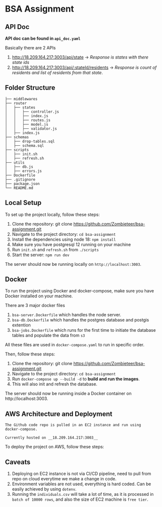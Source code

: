 # BSA Assignment

## API Doc

**API doc can be found in `api_doc.yaml`**

Basically there are 2 APIs

1. http://18.209.164.217:3003/api/state -> <em>Response is states with there state ids</em>
2. http://18.209.164.217:3003/api/:stateId/residents -> <em>Response is count of residents and list of residents from that state</em>.

## Folder Structure

```
├── middlewares
├── router
│   ├── states
│   │   ├── controller.js
│   │   ├── index.js
│   │   ├── routes.js
│   │   ├── model.js
│   │   ├── validator.js
│   ├── index.js
├── schemas
│   ├── drop-tables.sql
│   ├── schema.sql
├── scripts
│   ├── init.sh
│   ├── refresh.sh
├── utils
│   ├── db.js
│   ├── errors.js
├── Dockerfile
├── .gitignore
├── package.json
└── README.md
```

## Local Setup

To set up the project locally, follow these steps:

1. Clone the repository: git clone https://github.com/Zombieteer/bsa-assignment.git
2. Navigate to the project directory: `cd bsa-assignment`
3. Install the dependencies using node 18: `npm install`
4. Make sure you have postgresql 12 running on your machine
5. Run `init.sh` and `refresh.sh` from `./scripts`
6. Start the server: `npm run dev`

The server should now be running locally on `http://localhost:3003`.

## Docker

To run the project using Docker and docker-compose, make sure you have Docker installed on your machine.

There are 3 major docker files

1. `bsa-server.Dockerfile` which handles the node server.
1. `bsa-db.Dockerfile` which handles the postgres database and postgis extention
1. `bsa-jobs.Dockerfile` which runs for the first time to initiate the database tables and populate the data from `s3`

All these files are used in `docker-compose.yaml` to run in specific order.

Then, follow these steps:

1. Clone the repository: git clone https://github.com/Zombieteer/bsa-assignment.git
2. Navigate to the project directory: `cd bsa-assignment`
3. Run `docker-compose up --build -d` to **build and run the images**.
4. This will also init and refresh the database.

The server should now be running inside a Docker container on http://localhost:3003.

## AWS Architecture and Deployment

```
The Github code repo is pulled in an EC2 instance and run using docker-compose.

Currently hosted on __18.209.164.217:3003__
```

To deploy the project on AWS, follow these steps:

## Caveats
1. Deploying on EC2 instance is not via CI/CD pipeline, need to pull from repo on cloud everytime we make a change in code.
2. Environment variables are not used, everything is hard coded. Can be easily achieved by using `dotenv`.
3. Running the `individuals.csv` will take a lot of time, as it is processed in `batch of 10000 rows`, and also the size of EC2 machine is `free tier`.